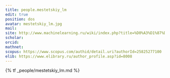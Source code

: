 ```yaml
---
title: people.mestetskiy_lm
edit: true
position: dos
avatar: mestetskiy_lm.jpg
mail:
site: http://www.machinelearning.ru/wiki/index.php?title=%D0%A3%D1%87%D0%B0%D1%81%D1%82%D0%BD%D0%B8%D0%BA:Mest
scholar:
orcid:
mathnet:
scopus: https://www.scopus.com/authid/detail.uri?authorId=25825277100
elib: https://www.elibrary.ru/author_profile.asp?id=8008
---
```


{% tf _people/mestetskiy_lm.md %}

